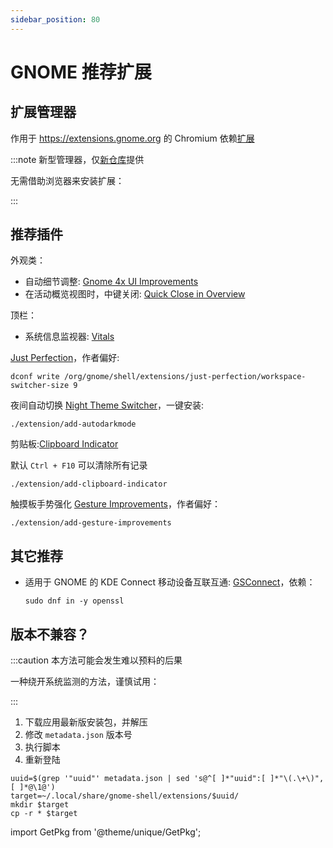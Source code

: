 ```yaml
---
sidebar_position: 80
---
```


# GNOME 推荐扩展

## 扩展管理器

作用于 https://extensions.gnome.org 的 Chromium 依赖[扩展](https://chrome.google.com/webstore/detail/gnome-shell-integration/gphhapmejobijbbhgpjhcjognlahblep)

<GetPkg name="gnome-extensions-app" apt dnf />

:::note 新型管理器，仅[新仓库](https://repology.org/badge/vertical-allrepos/extension-manager.svg)提供

无需借助浏览器来安装扩展：

<GetPkg name="gnome-shell-extension-manager" apt />

:::

## 推荐插件

外观类：

- 自动细节调整:
  [Gnome 4x UI Improvements](https://extensions.gnome.org/extension/4158/gnome-40-ui-improvements/)
- 在活动概览视图时，中键关闭:
  [Quick Close in Overview](https://extensions.gnome.org/extension/352/middle-click-to-close-in-overview/)

<!--
- 壁纸透显:
  [Blur my Shell](https://extensions.gnome.org/extension/3193/blur-my-shell/)
 -->

顶栏：

- 系统信息监视器:
  [Vitals](https://extensions.gnome.org/extension/1460/vitals/)

[Just Perfection](https://extensions.gnome.org/extension/3843/just-perfection/)，作者偏好:

    dconf write /org/gnome/shell/extensions/just-perfection/workspace-switcher-size 9

<!--
Blur my Shell:

```shell
cat << END | dconf load /org/gnome/shell/extensions/blur-my-shell/
[/]
blur-appfolders=false
blur-dash=false
brightness=0.33
END
```
-->

夜间自动切换 [Night Theme Switcher](https://extensions.gnome.org/extension/2236/night-theme-switcher/)，一键安装:

    ./extension/add-autodarkmode

剪贴板:[Clipboard Indicator](https://extensions.gnome.org/extension/779/clipboard-indicator/)

默认 `Ctrl + F10` 可以清除所有记录

    ./extension/add-clipboard-indicator

触摸板手势强化
[Gesture Improvements](https://extensions.gnome.org/extension/4245/gesture-improvements/)，作者偏好：

    ./extension/add-gesture-improvements

## 其它推荐

- 适用于 GNOME 的 KDE Connect 移动设备互联互通:
  [GSConnect](https://extensions.gnome.org/extension/1319/gsconnect/)，依赖：

      sudo dnf in -y openssl

<!--
todo:
https://extensions.gnome.org/extension/2594/always-indicator/
https://extensions.gnome.org/extension/3952/workspace-indicator/
https://extensions.gnome.org/extension/1401/bluetooth-quick-connect/
https://extensions.gnome.org/extension/3733/tiling-assistant/
 -->

## 版本不兼容？

:::caution 本方法可能会发生难以预料的后果

一种绕开系统监测的方法，谨慎试用：

:::

1. 下载应用最新版安装包，并解压
2. 修改 `metadata.json` 版本号
3. 执行脚本
4. 重新登陆

```shell
uuid=$(grep '"uuid"' metadata.json | sed 's@^[ ]*"uuid":[ ]*"\(.\+\)",[ ]*@\1@')
target=~/.local/share/gnome-shell/extensions/$uuid/
mkdir $target
cp -r * $target
```

import GetPkg from '@theme/unique/GetPkg';
